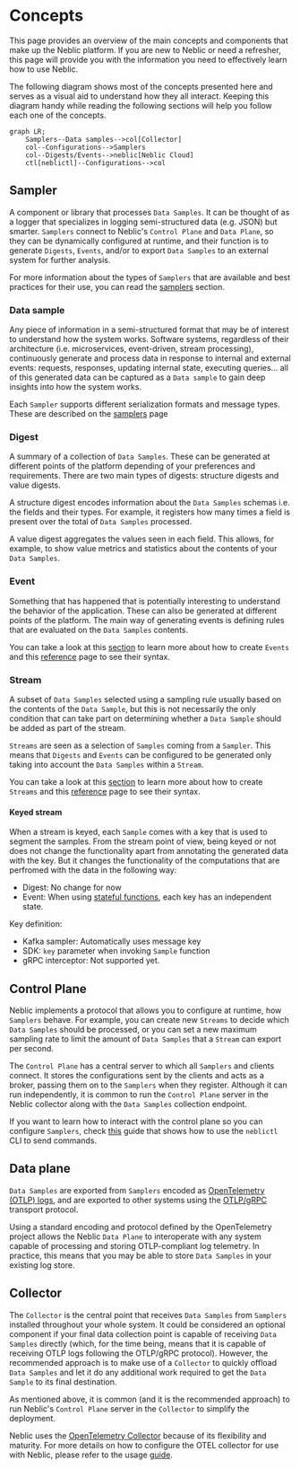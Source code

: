 # Concepts

This page provides an overview of the main concepts and components that make up the Neblic platform. If you are new to Neblic or need a refresher, this page will provide you with the information you need to effectively learn how to use Neblic. 

The following diagram shows most of the concepts presented here and serves as a visual aid to understand how they all interact. Keeping this diagram handy while reading the following sections will help you follow each one of the concepts.

```mermaid
graph LR;
    Samplers--Data samples-->col[Collector]
    col--Configurations-->Samplers
    col--Digests/Events-->neblic[Neblic Cloud]
    ctl[neblictl]--Configurations-->col
```

## Sampler

A component or library that processes `Data Samples`. It can be thought of as a logger that specializes in logging semi-structured data (e.g. JSON) but smarter. `Samplers` connect to Neblic's `Control Plane` and `Data Plane`, so they can be dynamically configured at runtime, and their function is to generate `Digests`, `Events`, and/or to export `Data Samples` to an external system for further analysis.

For more information about the types of `Samplers` that are available and best practices for their use, you can read the [samplers](../learn/samplers.md) section.

### Data sample

Any piece of information in a semi-structured format that may be of interest to understand how the system works. Software systems, regardless of their architecture (i.e. microservices, event-driven, stream processing), continuously generate and process data in response to internal and external events: requests, responses, updating internal state, executing queries... all of this generated data can be captured as a `Data sample` to gain deep insights into how the system works.

Each `Sampler` supports different serialization formats and message types. These are described on the [samplers](../learn/samplers.md#available-samplers) page 

### Digest

A summary of a collection of `Data Samples`. These can be generated at different points of the platform depending of your preferences and requirements. There are two main types of digests: structure digests and value digests.

A structure digest encodes information about the `Data Samples` schemas i.e. the fields and their types. For example, it registers how many times a field is present over the total of `Data Samples` processed.

A value digest aggregates the values seen in each field. This allows, for example, to show value metrics and statistics about the contents of your `Data Samples`.

### Event

Something that has happened that is potentially interesting to understand the behavior of the application. These can also be generated at different points of the platform. The main way of generating events is defining rules that are evaluated on the `Data Samples` contents.

You can take a look at this [section](../learn/samplers.md#configuration) to learn more about how to create `Events` and this [reference](../reference/rules.md) page to see their syntax.

### Stream

A subset of `Data Samples` selected using a sampling rule usually based on the contents of the `Data Sample`, but this is not necessarily the only condition that can take part on determining whether a `Data Sample` should be added as part of the stream.

`Streams` are seen as a selection of `Samples` coming from a `Sampler`. This means that `Digests` and `Events` can be configured to be generated only taking into account the `Data Samples` within a `Stream`.

You can take a look at this [section](../learn/samplers.md#configuration) to learn more about how to create `Streams` and this [reference](../reference/rules.md) page to see their syntax.

#### Keyed stream

When a stream is keyed, each `Sample` comes with a key that is used to segment the samples. From the stream point of view, being keyed or not does not change the functionality apart from annotating the generated data with the key. But it changes the functionality of the computations that are perfromed with the data in the following way:

- Digest: No change for now
- Event: When using [stateful functions](../reference/rules.md#rules), each key has an independent state. 

Key definition:

- Kafka sampler: Automatically uses message key
- SDK: `key` parameter when invoking `Sample` function
- gRPC interceptor: Not supported yet.

## Control Plane

Neblic implements a protocol that allows you to configure at runtime, how `Samplers` behave. For example, you can create new `Streams` to decide which `Data Samples` should be processed, or you can set a new maximum sampling rate to limit the amount of `Data Samples` that a `Stream` can export per second.

The `Control Plane` has a central server to which all `Samplers` and clients connect. It stores the configurations sent by the clients and acts as a broker, passing them on to the `Samplers` when they register. Although it can run independently, it is common to run the `Control Plane` server in the Neblic collector along with the `Data Samples` collection endpoint.

If you want to learn how to interact with the control plane so you can configure `Samplers`, check [this](../reference/neblictl.md) guide that shows how to use the `neblictl` CLI to send commands. 

## Data plane

`Data Samples` are exported from `Samplers` encoded as [OpenTelemetry (OTLP) logs](https://opentelemetry.io/docs/reference/specification/logs/data-model), and are exported to other systems using the [OTLP/gRPC](https://opentelemetry.io/docs/reference/specification/protocol/otlp/#otlpgrpc) transport protocol. 

Using a standard encoding and protocol defined by the OpenTelemetry project allows the Neblic `Data Plane` to interoperate with any system capable of processing and storing OTLP-compliant log telemetry. In practice, this means that you may be able to store `Data Samples` in your existing log store.

## Collector

The `Collector` is the central point that receives `Data Samples` from `Samplers` installed throughout your whole system. It could be considered an optional component if your final data collection point is capable of receiving `Data Samples` directly (which, for the time being, means that it is capable of receiving OTLP logs following the OTLP/gRPC protocol). However, the recommended approach is to make use of a `Collector` to quickly offload `Data Samples` and let it do any additional work required to get the `Data Sample` to its final destination.

As mentioned above, it is common (and it is the recommended approach) to run Neblic's `Control Plane` server in the `Collector` to simplify the deployment.

Neblic uses the [OpenTelemetry Collector](https://opentelemetry.io/docs/collector/) because of its flexibility and maturity. For more details on how to configure the OTEL collector for use with Neblic, please refer to the usage [guide](../getting-started/usage.md).
